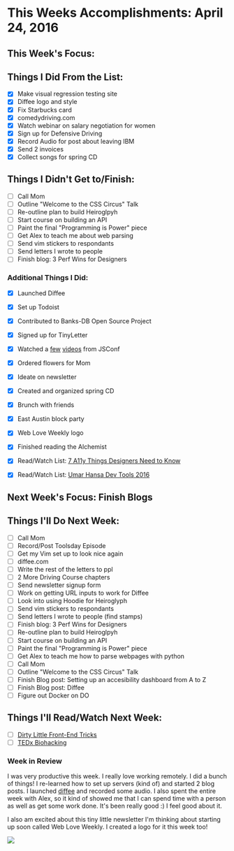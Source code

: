 # This Weeks Accomplishments: April 24, 2016

## This Week's Focus:

## Things I Did From the List:

- [x] Make visual regression testing site
- [x] Diffee logo and style
- [x] Fix Starbucks card
- [x] comedydriving.com
- [x] Watch webinar on salary negotiation for women
- [x] Sign up for Defensive Driving
- [x] Record Audio for post about leaving IBM
- [x] Send 2 invoices
- [x] Collect songs for spring CD

## Things I Didn't Get to/Finish:

- [ ] Call Mom
- [ ] Outline "Welcome to the CSS Circus" Talk
- [ ] Re-outline plan to build Heiroglpyh
- [ ] Start course on building an API
- [ ] Paint the final "Programming is Power" piece
- [ ] Get Alex to teach me about web parsing
- [ ] Send vim stickers to respondants
- [ ] Send letters I wrote to people
- [ ] Finish blog: 3 Perf Wins for Designers

### Additional Things I Did:

- [x] Launched Diffee
- [x] Set up Todoist
- [x] Contributed to Banks-DB Open Source Project
- [x] Signed up for TinyLetter
- [x] Watched a [few](https://www.youtube.com/watch?v=-XUmf_RPF8k) [videos](https://www.youtube.com/watch?v=uQwM7VUgLK0) from JSConf
- [x] Ordered flowers for Mom
- [x] Ideate on newsletter
- [x] Created and organized spring CD
- [x] Brunch with friends
- [x] East Austin block party
- [x] Web Love Weekly logo
- [x] Finished reading the Alchemist

- [x] Read/Watch List: [7 A11y Things Designers Need to Know](https://medium.com/salesforce-ux/7-things-every-designer-needs-to-know-about-accessibility-64f105f0881b#.kb37v5oqo)
- [x] Read/Watch List: [Umar Hansa Dev Tools 2016](https://vimeo.com/160593679)


## Next Week's Focus: Finish Blogs

## Things I'll Do Next Week:

- [ ] Call Mom
- [ ] Record/Post Toolsday Episode
- [ ] Get my Vim set up to look nice again
- [ ] diffee.com
- [ ] Write the rest of the letters to ppl
- [ ] 2 More Driving Course chapters
- [ ] Send newsletter signup form
- [ ] Work on getting URL inputs to work for Diffee
- [ ] Look into using Hoodie for Heiroglyph
- [ ] Send vim stickers to respondants
- [ ] Send letters I wrote to people (find stamps)
- [ ] Finish blog: 3 Perf Wins for Designers
- [ ] Re-outline plan to build Heiroglpyh
- [ ] Start course on building an API
- [ ] Paint the final "Programming is Power" piece
- [ ] Get Alex to teach me how to parse webpages with python
- [ ] Call Mom
- [ ] Outline "Welcome to the CSS Circus" Talk
- [ ] Finish Blog post: Setting up an accesibility dashboard from A to Z
- [ ] Finish Blog post: Diffee
- [ ] Figure out Docker on DO

## Things I'll Read/Watch Next Week:

- [ ] [Dirty Little Front-End Tricks](https://vimeo.com/162334949)
- [ ] [TEDx Biohacking](https://www.youtube.com/watch?v=7DxVWhFLI6E)

### Week in Review

I was very productive this week. I really love working remotely. I did a bunch of things! I re-learned how to set up servers (kind of) and started 2 blog posts. I launched [diffee](una.im/diffee) and recorded some audio. I also spent the entire week with Alex, so it kind of showed me that I can spend time with a person as well as get some work done. It's been really good :) I feel good about it.

I also am excited about this tiny little newsletter I'm thinking about starting up soon called Web Love Weekly. I created a logo for it this week too!

![](https://pbs.twimg.com/media/ChUiAt-WgAARPJP.jpg)
